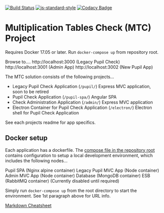 [![Build Status](https://travis-ci.org/DFEAGILEDEVOPS/MTC.svg?branch=master)](https://travis-ci.org/DFEAGILEDEVOPS/MTC)
[![js-standard-style](https://img.shields.io/badge/code%20style-standard-brightgreen.svg)](http://standardjs.com)
[![Codacy Badge](https://api.codacy.com/project/badge/Grade/9f1ef3308c8c407284322926f501d537)](https://www.codacy.com/app/js_4/MTC?utm_source=github.com&amp;utm_medium=referral&amp;utm_content=DFEAGILEDEVOPS/MTC&amp;utm_campaign=Badge_Grade)

# Multiplication Tables Check (MTC) Project

Requires Docker 17.05 or later.
Run `docker-compose up` from repository root.

Browse to....
http://localhost:3000 (Legacy Pupil Check)
http://localhost:3001 (Admin App)
http://localhost:3002 (New Pupil App)

The MTC solution consists of the following projects...

- Legacy Pupil Check Application (`/pupil/`) Express MVC application, soon to be retired
- Pupil Check Application (`/pupil-spa/`) Angular SPA
- Check Administration Application (`/admin/`) Express MVC application
- Electron Container for Pupil Check Application (`/electron/`) Electron shell for Pupil Check Application

See each projects readme for app specifics.

## Docker setup

Each application has a dockerfile.  The [compose file in the repository root](docker-compose.yml) contains configuration to setup a local development environment, which includes the following nodes...

Pupil SPA (Nginx alpine container)
Legacy Pupil MVC App (Node container)
Admin MVC App (Node container)
Database (MongoDB container)
ESB (RabbitMQ container) (Currently disabled until required)

Simply run `docker-compose up` from the root directory to start the environment.  See 1st paragraph above for URL info.


[Markdown Cheatsheet](https://github.com/adam-p/markdown-here/wiki/Markdown-Cheatsheet)
